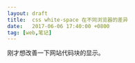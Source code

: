 ```yaml
---
layout: draft
title:  css white-space 在不同浏览器的差异
date:   2017-06-06 17:40:00 +0800
tag: [web,笔记]
---
```


刚才想改善一下网站代码块的显示。